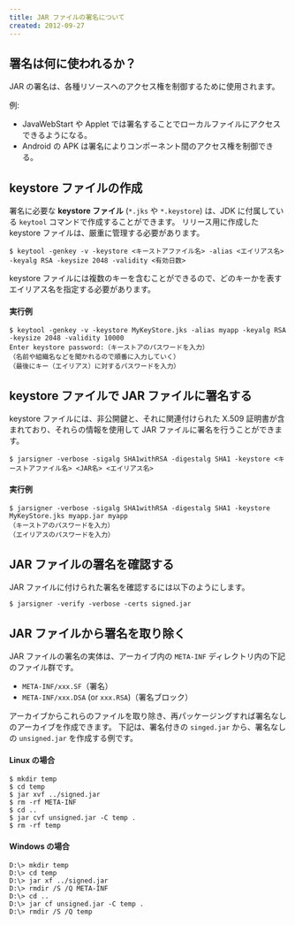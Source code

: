 ```yaml
---
title: JAR ファイルの署名について
created: 2012-09-27
---
```


署名は何に使われるか？
----

JAR の署名は、各種リソースへのアクセス権を制御するために使用されます。

例:

* JavaWebStart や Applet では署名することでローカルファイルにアクセスできるようになる。
* Android の APK は署名によりコンポーネント間のアクセス権を制御できる。


keystore ファイルの作成
----

署名に必要な **keystore ファイル** (`*.jks` や `*.keystore`) は、JDK に付属している `keytool` コマンドで作成することができます。
リリース用に作成した keystore ファイルは、厳重に管理する必要があります。

```
$ keytool -genkey -v -keystore <キーストアファイル名> -alias <エイリアス名> -keyalg RSA -keysize 2048 -validity <有効日数>
```

keystore ファイルには複数のキーを含むことができるので、どのキーかを表すエイリアス名を指定する必要があります。

#### 実行例

```
$ keytool -genkey -v -keystore MyKeyStore.jks -alias myapp -keyalg RSA -keysize 2048 -validity 10000
Enter keystore password:（キーストアのパスワードを入力）
（名前や組織名などを聞かれるので順番に入力していく）
（最後にキー（エイリアス）に対するパスワードを入力）
```


keystore ファイルで JAR ファイルに署名する
----

keystore ファイルには、非公開鍵と、それに関連付けられた X.509 証明書が含まれており、それらの情報を使用して JAR ファイルに署名を行うことができます。

```
$ jarsigner -verbose -sigalg SHA1withRSA -digestalg SHA1 -keystore <キーストアファイル名> <JAR名> <エイリアス名>
```

#### 実行例

```
$ jarsigner -verbose -sigalg SHA1withRSA -digestalg SHA1 -keystore MyKeyStore.jks myapp.jar myapp
（キーストアのパスワードを入力）
（エイリアスのパスワードを入力）
```


JAR ファイルの署名を確認する
----

JAR ファイルに付けられた署名を確認するには以下のようにします。

```
$ jarsigner -verify -verbose -certs signed.jar
```


JAR ファイルから署名を取り除く
----

JAR ファイルの署名の実体は、アーカイブ内の `META-INF` ディレクトリ内の下記のファイル群です。

* `META-INF/xxx.SF`（署名）
* `META-INF/xxx.DSA` (or `xxx.RSA`)（署名ブロック）

アーカイブからこれらのファイルを取り除き、再パッケージングすれば署名なしのアーカイブを作成できます。
下記は、署名付きの `singed.jar` から、署名なしの `unsigned.jar` を作成する例です。

#### Linux の場合

```
$ mkdir temp
$ cd temp
$ jar xvf ../signed.jar
$ rm -rf META-INF
$ cd ..
$ jar cvf unsigned.jar -C temp .
$ rm -rf temp
```

#### Windows の場合

```
D:\> mkdir temp
D:\> cd temp
D:\> jar xf ../signed.jar
D:\> rmdir /S /Q META-INF
D:\> cd ..
D:\> jar cf unsigned.jar -C temp .
D:\> rmdir /S /Q temp
```

